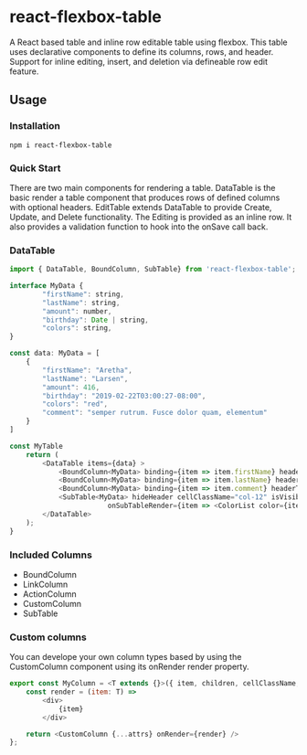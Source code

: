 # react-flexbox-table
A React based table and inline row editable table using flexbox.  This table uses declarative components to define 
its columns, rows, and header. Support for inline editing, insert, and deletion via defineable row edit feature.

## Usage

### Installation
```
npm i react-flexbox-table
```
### Quick Start
There are two main components for rendering a table.  DataTable is the basic render a table component that produces rows of defined columns with optional headers.  EditTable extends DataTable to provide Create, Update, and Delete functionality.  The Editing is provided as an inline row.  It also provides a validation function to hook into the onSave call back.
### DataTable

``` javascript
import { DataTable, BoundColumn, SubTable} from 'react-flexbox-table';

interface MyData {
		"firstName": string,
		"lastName": string,
		"amount": number,
		"birthday": Date | string,
		"colors": string,
}

const data: MyData = [
    {
		"firstName": "Aretha",
		"lastName": "Larsen",
		"amount": 416,
		"birthday": "2019-02-22T03:00:27-08:00",
		"colors": "red",
		"comment": "semper rutrum. Fusce dolor quam, elementum"
	}
]

const MyTable
    return (
        <DataTable items={data} >
            <BoundColumn<MyData> binding={item => item.firstName} headerText="First Name" className="col-3"/>
            <BoundColumn<MyData> binding={item => item.lastName} headerText="Last Name" className="col-3"/>
            <BoundColumn<MyData> binding={item => item.comment} headerText="Comment" className="col-6"/>
            <SubTable<MyData> hideHeader cellClassName="col-12" isVisible={item => item && item.lastName === 'Andrews'}
                        onSubTableRender={item => <ColorList color={item.colors}/>} />
        </DataTable>
    );
}
```
### Included Columns
- BoundColumn
- LinkColumn
- ActionColumn
- CustomColumn
- SubTable

### Custom columns
You can develope your own column types based by using the CustomColumn component using its onRender render property.
``` javascript
export const MyColumn = <T extends {}>({ item, children, cellClassName, hideHeader, ...attrs }: MyColumnProps<T>) => {
    const render = (item: T) => 
        <div>
            {item}
        </div>

    return <CustomColumn {...attrs} onRender={render} />
};
```
